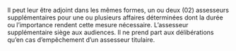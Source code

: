 Il peut leur être adjoint dans les mêmes formes, un ou deux (02) assesseurs supplémentaires pour une ou plusieurs affaires déterminées dont la durée ou l’importance rendent cette mesure nécessaire.
L’assesseur supplémentaire siège aux audiences. Il ne prend part aux délibérations qu’en cas d’empêchement d’un assesseur titulaire.